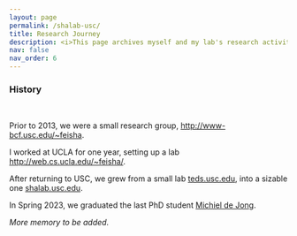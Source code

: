 ```yaml
---
layout: page
permalink: /shalab-usc/
title: Research Journey
description: <i>This page archives myself and my lab's research activities prior to my joining Google Research.</a>
nav: false
nav_order: 6
---
```


<h3>History</h3>
<br>

Prior to 2013, we were a small research group, <a href='https://web.archive.org/web/20130114083512/http://www-bcf.usc.edu/~feisha/'>http://www-bcf.usc.edu/~feisha</a>.

I worked at UCLA for one year, setting up a lab <a href='https://web.archive.org/web/20161128002341/http://web.cs.ucla.edu/~feisha/'>http://web.cs.ucla.edu/~feisha/</a>.


After returning to USC, we grew from a small lab <a href='http://teds-usc.github.io'>teds.usc.edu</a>,  into a sizable one <a href='http://sha-lab.github.io'>shalab.usc.edu</a>. 

In Spring 2023, we graduated the last PhD student <a href='https://scholar.google.com/citations?hl=en&user=R7wXId8AAAAJ&view_op=list_works&sortby=pubdate'>Michiel de Jong</a>.

<i>More memory to be added.</i> 
